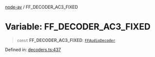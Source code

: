 [node-av](../globals.md) / FF\_DECODER\_AC3\_FIXED

# Variable: FF\_DECODER\_AC3\_FIXED

> `const` **FF\_DECODER\_AC3\_FIXED**: [`FFAudioDecoder`](../type-aliases/FFAudioDecoder.md)

Defined in: [decoders.ts:437](https://github.com/seydx/av/blob/f8631fc881b394300b1479f511d55cf1c370a87f/src/constants/decoders.ts#L437)
